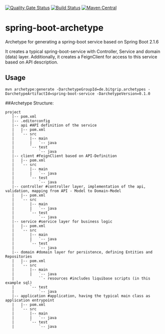[![Quality Gate Status](https://sonarcloud.io/api/project_badges/measure?project=de.bitgrip.archetypes3Aspring-boot-service&metric=alert_status)](https://sonarcloud.io/dashboard?id=de.bitgrip.archetypes%3Aspring-boot-service) [![Build Status](https://travis-ci.org/bitgrip/spring-boot-archetype.svg?branch=master)](https://travis-ci.org/bitgrip/spring-boot-archetype) [![Maven Central](https://img.shields.io/maven-central/v/de.bitgrip.archetypes/spring-boot-service.svg)](http://search.maven.org/#search%7Cga%7C1%7Cde.bitgrip.archetypes)
# spring-boot-archetype
Archetype for generating a spring-boot service based on Spring Boot 2.1.6

It creates a typical spring-boot-service with Controller, Service and domain (data) layer. Additionally, it creates a FeignClient for access to this service based on API description.

## Usage

`mvn archetype:generate -DarchetypeGroupId=de.bitgrip.archetypes -DarchetypeArtifactId=spring-boot-service -DarchetypeVersion=0.1.0`

##Archetype Structure:

```
project
   |-- pom.xml
   |-- .editorconfig
   |-- api #API definition of the service
   |   |-- pom.xml
   |   `-- src
   |       |-- main
   |       |   `-- java
   |       `-- test
   |           `-- java
   |-- client #FeignClient based on API-Definition
   |   |-- pom.xml
   |   `-- src
   |       |-- main
   |       |   `-- java
   |       `-- test
   |           `-- java
   |-- controller #controller layer, implementation of the api, validation, mapping from API - Model to Domain-Model
   |   |-- pom.xml
   |   `-- src
   |       |-- main
   |       |   `-- java
   |       `-- test
   |           `-- java
   |-- service #service layer for business logic
   |   |-- pom.xml
   |   `-- src
   |       |-- main
   |       |   `-- java
   |       `-- test
   |           `-- java
   |-- domain #domain layer for persistence, defining Entities and Repositories
   |   |-- pom.xml
   |   `-- src
   |       |-- main
   |       |   `-- java
   |           ``- resources #includes liquibase scripts (in this example sql)
   |       `-- test
   |           `-- java
   |-- application #application, having the typical main class as application entrypoint
   |   |-- pom.xml
   |   `-- src
   |       |-- main
   |       |   `-- java
   |       `-- test
   |           `-- java
```


